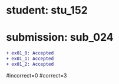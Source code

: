 # student: stu_152
# submission: sub_024

```diff
+ ex01_0: Accepted
+ ex01_1: Accepted
+ ex01_2: Accepted
```
#incorrect=0
#correct=3
